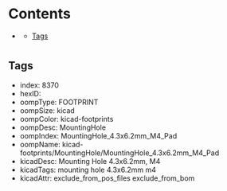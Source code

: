 



Contents
========

* [](#)
	* [Tags](#tags)

# 

## Tags

- index: 8370
- hexID: 
- oompType: FOOTPRINT
- oompSize: kicad
- oompColor: kicad-footprints
- oompDesc: MountingHole
- oompIndex: MountingHole_4.3x6.2mm_M4_Pad
- oompName: kicad-footprints/MountingHole/MountingHole_4.3x6.2mm_M4_Pad
- kicadDesc: Mounting Hole 4.3x6.2mm, M4
- kicadTags: mounting hole 4.3x6.2mm m4
- kicadAttr: exclude_from_pos_files exclude_from_bom
